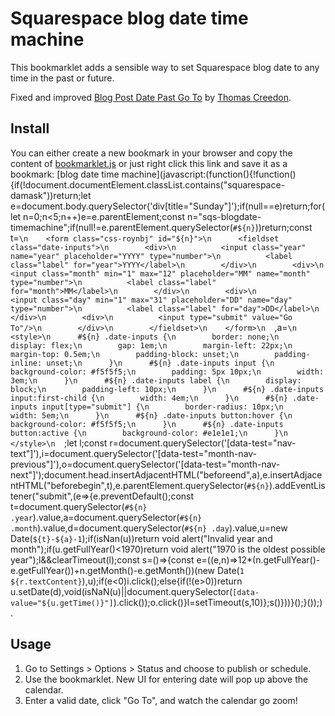 # Squarespace blog date time machine

This bookmarklet adds a sensible way to set Squarespace blog date to any time
in the past or future.

Fixed and improved [Blog Post Date Past Go To](https://github.com/tomsWebConsulting/twcsl/tree/0.4.0-alpha.1/v7.1/Bookmarklet/Blog%20Post%20Date%20Past%20Go%20To)
by [Thomas Creedon](https://github.com/tomsWebConsulting).

## Install

You can either create a new bookmark in your browser and copy the content of
[bookmarklet.js](./bookmarklet.js) or just right click this link and save it as
a bookmark: [blog date time machine](javascript:(function(){!function(){if(!document.documentElement.classList.contains("squarespace-damask"))return;let e=document.body.querySelector('div[title="Sunday"]');if(null==e)return;for(let n=0;n<5;n++)e=e.parentElement;const n="sqs-blogdate-timemachine";if(null!=e.parentElement.querySelector(`#${n}`))return;const t=`\n    <form class="css-roynbj" id="${n}">\n      <fieldset class="date-inputs">\n        <div>\n          <input class="year" name="year" placeholder="YYYY" type="number">\n          <label class="label" for="year">YYYY</label>\n        </div>\n        <div>\n          <input class="month" min="1" max="12" placeholder="MM" name="month" type="number">\n          <label class="label" for="month">MM</label>\n        </div>\n        <div>\n          <input class="day" min="1" max="31" placeholder="DD" name="day" type="number">\n          <label class="label" for="day">DD</label>\n        </div>\n        <div>\n          <input type="submit" value="Go To"/>\n        </div>\n        </fieldset>\n    </form>\n  `,a=`\n    <style>\n      #${n} .date-inputs {\n        border: none;\n        display: flex;\n        gap: 1em;\n        margin-left: 22px;\n        margin-top: 0.5em;\n        padding-block: unset;\n        padding-inline: unset;\n      }\n      #${n} .date-inputs input {\n        background-color: #f5f5f5;\n        padding: 5px 10px;\n        width: 3em;\n      }\n      #${n} .date-inputs label {\n        display: block;\n        padding-left: 10px;\n      }\n      #${n} .date-inputs input:first-child {\n        width: 4em;\n      }\n      #${n} .date-inputs input[type="submit"] {\n        border-radius: 10px;\n        width: 5em;\n      }\n      #${n} .date-inputs button:hover {\n        background-color: #f5f5f5;\n      }\n      #${n} .date-inputs button:active {\n        background-color: #e1e1e1;\n      }\n    </style>\n  `;let l;const r=document.querySelector('[data-test="nav-text"]'),i=document.querySelector('[data-test="month-nav-previous"]'),o=document.querySelector('[data-test="month-nav-next"]');document.head.insertAdjacentHTML("beforeend",a),e.insertAdjacentHTML("beforebegin",t),e.parentElement.querySelector(`#${n}`).addEventListener("submit",(e=>{e.preventDefault();const t=document.querySelector(`#${n} .year`).value,a=document.querySelector(`#${n} .month`).value,d=document.querySelector(`#${n} .day`).value,u=new Date(`${t}-${a}-1`);if(isNan(u))return void alert("Invalid year and month");if(u.getFullYear()<1970)return void alert("1970 is the oldest possible year");l&&clearTimeout(l);const s=()=>{const e=((e,n)=>12*(n.getFullYear()-e.getFullYear())+n.getMonth()-e.getMonth())(new Date(`1 ${r.textContent}`),u);if(e<0)i.click();else{if(!(e>0))return u.setDate(d),void(isNaN(u)||document.querySelector(`[data-value="${u.getTime()}"]`).click());o.click()}l=setTimeout(s,10)};s()}))}();}());)
.

## Usage

1. Go to Settings > Options > Status and choose to publish or schedule.
2. Use the bookmarklet. New UI for entering date will pop up above the
   calendar.
3. Enter a valid date, click "Go To", and watch the calendar go zoom!
